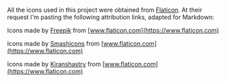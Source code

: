 All the icons used in this project were obtained from [Flaticon](https://www.flaticon.com/).
At their request I'm pasting the following attribution links, adapted for Markdown:

Icons made by [Freepik](https://www.flaticon.com/authors/freepik) from [www.flaticon.com](https://www.flaticon.com)

Icons made by [Smashicons](https://www.flaticon.com/authors/smashicons) from [www.flaticon.com](https://www.flaticon.com)

Icons made by [Kiranshastry](https://www.flaticon.com/authors/kiranshastry) from [www.flaticon.com](https://www.flaticon.com)
